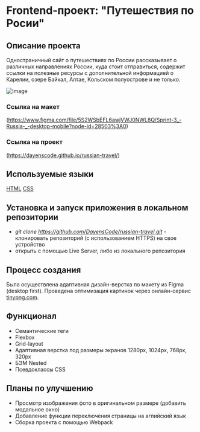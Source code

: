# Frontend-проект: "Путешествия по Росии"

## Описание проекта

Одностраничный сайт о путешествиях по России рассказывает о различных направлениях России, куда стоит отправиться, содержит ссылки на полезные ресурсы с дополнительной информацией о Карелии, озере Байкал, Алтае, Кольском полуострове и не только.

![image](https://user-images.githubusercontent.com/92729800/204322657-e71f4c18-f418-4fa0-9b73-887cfb69147a.png)

### Ссылка на макет

(https://www.figma.com/file/5S2WSbEFL6awjVWJ0NWL8Q/Sprint-3_-Russia-_-desktop-mobile?node-id=28503%3A0)

### Ссылка на проект

(https://dayenscode.github.io/russian-travel/)

## Используемые языки

[HTML](https://ru.wikipedia.org/wiki/HTML)
[CSS](https://ru.wikipedia.org/wiki/CSS)

## Установка и запуск приложения в локальном репозитории

- _git clone https://github.com/DayensCode/russian-travel.git_ - клонировать репозиторий (с использованием HTTPS) на свое устройство
- открыть с помощью Live Server, либо из локального репозитория

## Процесс создания
Была осуществлена адаптивная дизайн-верстка по макету из Figma (desktop first). Проведена оптимизация картинок через онлайн-сервис [tinypng.com](https://tinypng.com/).

## Функционал

- Семантические теги
- Flexbox
- Grid-layout
- Адаптивная верстка под размеры экранов 1280px, 1024px, 768px, 320px
- БЭМ Nested
- Псевдоклассы CSS

## Планы по улучшению

- Просмотр изображения фото в оригинальном размере (добавить модальное окно)
- Добавление функции переключения страницы на аглийский язык
- Сборка проекта с помощью Webpack
